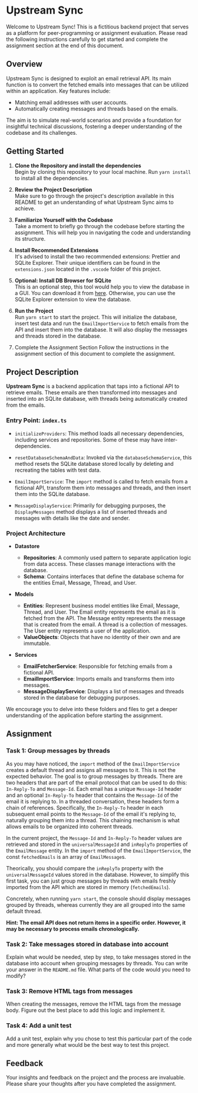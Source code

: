 # Upstream Sync

Welcome to Upstream Sync! This is a fictitious backend project that serves as a platform for peer-programming or assignment evaluation. Please read the following instructions carefully to get started and complete the assignment section at the end of this document.

## Overview

Upstream Sync is designed to exploit an email retrieval API. Its main function is to convert the fetched emails into messages that can be utilized within an application. Key features include:

- Matching email addresses with user accounts.
- Automatically creating messages and threads based on the emails.

The aim is to simulate real-world scenarios and provide a foundation for insightful technical discussions, fostering a deeper understanding of the codebase and its challenges.

## Getting Started

1. **Clone the Repository and install the dependencies**  
   Begin by cloning this repository to your local machine.
   Run `yarn install` to install all the dependencies.

2. **Review the Project Description**  
   Make sure to go through the project's description available in this README to get an understanding of what Upstream Sync aims to achieve.

3. **Familiarize Yourself with the Codebase**  
   Take a moment to briefly go through the codebase before starting the assignment. This will help you in navigating the code and understanding its structure.

4. **Install Recommended Extensions**  
   It's advised to install the two recommended extensions: Prettier and SQLite Explorer. Their unique identifiers can be found in the `extensions.json` located in the `.vscode` folder of this project.

5. **Optional: Install DB Browser for SQLite**  
   This is an optional step, this tool would help you to view the database in a GUI. You can download it from [here](https://sqlitebrowser.org/dl/). Otherwise, you can use the SQLite Explorer extension to view the database.

6. **Run the Project**  
   Run `yarn start` to start the project. This will initialize the database, insert test data and run the `EmailImportService` to fetch emails from the API and insert them into the database. It will also display the messages and threads stored in the database.

7. Complete the Assignment Section
   Follow the instructions in the assignment section of this document to complete the assignment.

## Project Description

**Upstream Sync** is a backend application that taps into a fictional API to retrieve emails. These emails are then transformed into messages and inserted into an SQLite database, with threads being automatically created from the emails.

### Entry Point: `index.ts`

- `initializeProviders`: This method loads all necessary dependencies, including services and repositories. Some of these may have inter-dependencies.

- `resetDatabaseSchemaAndData`: Invoked via the `databaseSchemaService`, this method resets the SQLite database stored locally by deleting and recreating the tables with test data.

- `EmailImportService`: The `import` method is called to fetch emails from a fictional API, transform them into messages and threads, and then insert them into the SQLite database.

- `MessageDisplayService`: Primarily for debugging purposes, the `DisplayMessages` method displays a list of inserted threads and messages with details like the date and sender.

### Project Architecture

- **Datastore**

  - **Repositories**: A commonly used pattern to separate application logic from data access. These classes manage interactions with the database.
  - **Schema**: Contains interfaces that define the database schema for the entities Email, Message, Thread, and User.

- **Models**

  - **Entities**: Represent business model entities like Email, Message, Thread, and User. The Email entity represents the email as it is fetched from the API. The Message entity represents the message that is created from the email. A thread is a collection of messages. The User entity represents a user of the application.
  - **ValueObjects**: Objects that have no identity of their own and are immutable.

- **Services**
  - **EmailFetcherService**: Responsible for fetching emails from a fictional API.
  - **EmailImportService**: Imports emails and transforms them into messages.
  - **MessageDisplayService**: Displays a list of messages and threads stored in the database for debugging purposes.

We encourage you to delve into these folders and files to get a deeper understanding of the application before starting the assignment.

## Assignment

### Task 1: Group messages by threads

As you may have noticed, the `import` method of the `EmailImportService` creates a default thread and assigns all messages to it. This is not the expected behavior. The goal is to group messages by threads. There are two headers that are part of the email protocol that can be used to do this: `In-Reply-To` and `Message-Id`. Each email has a unique `Message-Id` header and an optional `In-Reply-To` header that contains the `Message-Id` of the email it is replying to. In a threaded conversation, these headers form a chain of references. Specifically, the `In-Reply-To` header in each subsequent email points to the `Message-Id` of the email it's replying to, naturally grouping them into a thread. This chaining mechanism is what allows emails to be organized into coherent threads.

In the current project, the `Message-Id` and `In-Reply-To` header values are retrieved and stored in the `universalMessageId` and `inReplyTo` properties of the `EmailMessage` entity. In the `import` method of the `EmailImportService`, the const `fetchedEmails` is an array of `EmailMessage`s.

Theorically, you should compare the `inReplyTo` property with the `universalMessageId` values stored in the database. However, to simplify this first task, you can just group messages by threads with emails freshly imported from the API which are stored in memory (`fetchedEmails`).

Concretely, when running `yarn start`, the console should display messages grouped by threads, whereas currently they are all grouped into the same default thread.

**Hint: The email API does not return items in a specific order. However, it may be necessary to process emails chronologically.**

### Task 2: Take messages stored in database into account

Explain what would be needed, step by step, to take messages stored in the database into account when grouping messages by threads. You can write your answer in the `README.md` file. What parts of the code would you need to modify?

### Task 3: Remove HTML tags from messages

When creating the messages, remove the HTML tags from the message body. Figure out the best place to add this logic and implement it.

### Task 4: Add a unit test

Add a unit test, explain why you chose to test this particular part of the code and more generally what would be the best way to test this project.

## Feedback

Your insights and feedback on the project and the process are invaluable. Please share your thoughts after you have completed the assignment.
